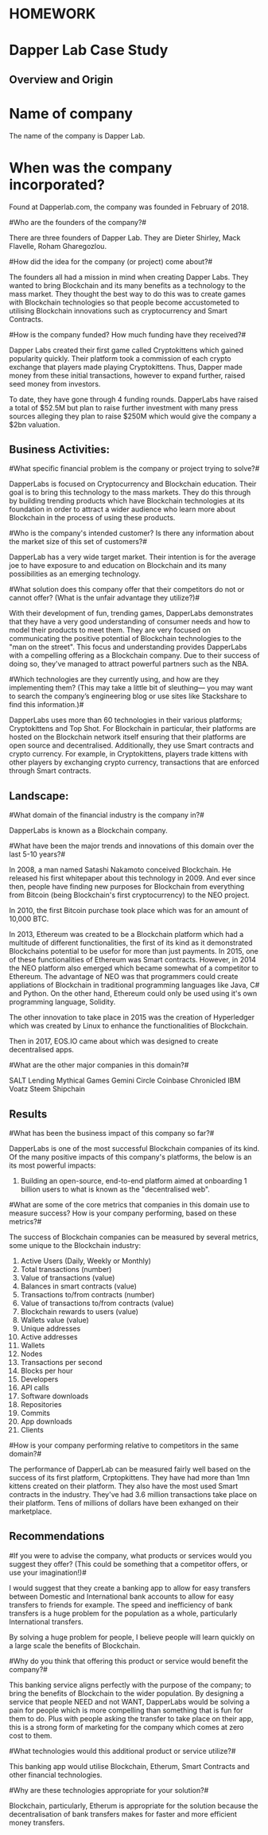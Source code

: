 # HOMEWORK
# Dapper Lab Case Study

## Overview and Origin

# Name of company

The name of the company is Dapper Lab. 

# When was the company incorporated?

Found at Dapperlab.com, the company was founded in February of 2018. 

#Who are the founders of the company?#

There are three founders of Dapper Lab. They are Dieter Shirley, Mack Flavelle, Roham Gharegozlou. 

#How did the idea for the company (or project) come about?#

The founders all had a mission in mind when creating Dapper Labs. They wanted to bring Blockchain and its many benefits as a technology to the mass market. They thought the best way to do this was to create games with Blockchain technologies so that people become accustometed to utilising Blockchain innovations such as cryptocurrency and Smart Contracts. 

#How is the company funded? How much funding have they received?#

Dapper Labs created their first game called Cryptokittens which gained popularity quickly. Their platform took a commission of each crypto exchange that players made playing Cryptokittens. Thus, Dapper made money from these initial transactions, however to expand further, raised seed money from investors. 

To date, they have gone through 4 funding rounds. DapperLabs have raised a total of $52.5M but plan to raise further investment with many press sources alleging they plan to raise $250M which would give the company a $2bn valuation. 



## Business Activities:

#What specific financial problem is the company or project trying to solve?#

DapperLabs is focused on Cryptocurrency and Blockchain education. Their goal is to bring this technology to the mass markets. They do this through by building trending products which have Blockchain technologies at its foundation in order to attract a wider audience who learn more about Blockchain in the process of using these products. 

#Who is the company's intended customer?  Is there any information about the market size of this set of customers?#

DapperLab has a very wide target market. Their intention is for the average joe to have exposure to and education on Blockchain and its many possibilities as an emerging technology. 

#What solution does this company offer that their competitors do not or cannot offer? (What is the unfair advantage they utilize?)#

With their development of fun, trending games, DapperLabs demonstrates that they have a very good understanding of consumer needs and how to model their products to meet them. They are very focused on communicating the positive potential of Blockchain technologies to the "man on the street". This focus and understanding provides DapperLabs with a compelling offering as a Blockchain company. Due to their success of doing so, they've managed to attract powerful partners such as the NBA. 

#Which technologies are they currently using, and how are they implementing them? (This may take a little bit of sleuthing–– you may want to search the company’s engineering blog or use sites like Stackshare to find this information.)#

DapperLabs uses more than 60 technologies in their various platforms; Cryptokittens and Top Shot. For Blockchain in particular, their platforms are hosted on the Blockchain network itself ensuring that their platforms are open source and decentralised. Additionally, they use Smart contracts and crypto currency. For example, in Cryptokittens, players trade kittens with other players by exchanging crypto currency, transactions that are enforced through Smart contracts. 



## Landscape:

#What domain of the financial industry is the company in?#

DapperLabs is known as a Blockchain company. 

#What have been the major trends and innovations of this domain over the last 5-10 years?#

In 2008, a man named Satashi Nakamoto conceived Blockchain. He released his first whitepaper about this technology in 2009. And ever since then, people have finding new purposes for Blockchain from everything from Bitcoin (being Blockchain's first cryptocurrency) to the NEO project. 

In 2010, the first Bitcoin purchase took place which was for an amount of 10,000 BTC. 

In 2013, Ethereum was created to be a Blockchain platform which had a multitude of different functionalities, the first of its kind as it demonstrated Blockchains potential to be usefor for more than just payments. 
In 2015, one of these functionalities of Ethereum was Smart contracts. 
However, in 2014 the NEO platform also emerged which became somewhat of a competitor to Ethereum. The advantage of NEO was that programmers could create appliations of Blockchain in traditional programming languages like Java, C# and Python. On the other hand, Ethereum could only be used using it's own programming language, Solidity. 

The other innovation to take place in 2015 was the creation of Hyperledger which was created by Linux to enhance the functionalities of Blockchain. 

Then in 2017, EOS.IO came about which was designed to create decentralised apps. 

#What are the other major companies in this domain?#

SALT Lending
Mythical Games
Gemini
Circle
Coinbase
Chronicled
IBM
Voatz
Steem
Shipchain



## Results

#What has been the business impact of this company so far?#

DapperLabs is one of the most successful Blockchain companies of its kind. Of the many positive impacts of this company's platforms, the below is an its most powerful impacts:
1) Building an open-source, end-to-end platform aimed at onboarding 1 billion users to what is known as the "decentralised web". 


#What are some of the core metrics that companies in this domain use to measure success? How is your company performing, based on these metrics?#

The success of Blockchain companies can be measured by several metrics, some unique to the Blockchain industry:
1) Active Users (Daily, Weekly or Monthly)
2) Total transactions (number)
3) Value of transactions (value)
4) Balances in smart contracts (value)
5) Transactions to/from contracts (number)
6) Value of transactions to/from contracts (value)
7) Blockchain rewards to users (value)
8) Wallets value (value)
9) Unique addresses
10) Active addresses
11) Wallets
12) Nodes
13) Transactions per second
14) Blocks per hour
15) Developers
16) API calls
17) Software downloads
18) Repositories
19) Commits
20) App downloads
21) Clients



#How is your company performing relative to competitors in the same domain?#

The performance of DapperLab can be measured fairly well based on the success of its first platform, Crptopkittens. They have had more than 1mn kittens created on their platform. They also have the most used Smart contracts in the industry. They've had 3.6 million transactions take place on their platform. Tens of millions of dollars have been exhanged on their marketplace. 


## Recommendations

#If you were to advise the company, what products or services would you suggest they offer? (This could be something that a competitor offers, or use your imagination!)#

I would suggest that they create a banking app to allow for easy transfers between Domestic and International bank accounts to allow for easy transfers to friends for example. The speed and inefficiency of bank transfers is a huge problem for the population as a whole, particularly International transfers. 

By solving a huge problem for people, I believe people will learn quickly on a large scale the benefits of Blockchain. 


#Why do you think that offering this product or service would benefit the company?#

This banking service aligns perfectly with the purpose of the company; to bring the benefits of Blockchain to the wider population. By designing a service that people NEED and not WANT, DapperLabs would be solving a pain for people which is more compelling than something that is fun for them to do. Plus with people asking the transfer to take place on their app, this is a strong form of marketing for the company which comes at zero cost to them. 

#What technologies would this additional product or service utilize?#

This banking app would utilise Blockchain, Etherum, Smart Contracts and other financial technologies. 



#Why are these technologies appropriate for your solution?#

Blockchain, particularly, Etherum is appropriate for the solution because the decentralisation of bank transfers makes for faster and more efficient money transfers. 